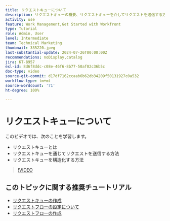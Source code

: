 ```yaml
---
title: リクエストキューについて
description: リクエストキューの概要、リクエストキューを介してリクエストを送信する方法、リクエストキューを構造化する方法について説明します。
activity: use
feature: Work Management,Get Started with Workfront
type: Tutorial
role: Admin, User
level: Intermediate
team: Technical Marketing
thumbnail: 335220.jpeg
last-substantial-update: 2024-07-26T00:00:00Z
recommendations: noDisplay,catalog
jira: KT-8957
exl-id: 8d6f8ddc-c08e-46f6-8b77-50af02c36b5c
doc-type: video
source-git-commit: d17df7162ccaab6b62db34209f50131927c0a532
workflow-type: tm+mt
source-wordcount: '71'
ht-degree: 100%

---
```


# リクエストキューについて

このビデオでは、次のことを学習します。

* リクエストキューとは
* リクエストキューを通じてリクエストを送信する方法
* リクエストキューを構造化する方法


>[!VIDEO](https://video.tv.adobe.com/v/335220/?quality=12&learn=on&enablevpops)

## このトピックに関する推奨チュートリアル

* [リクエストキューの作成](/help/manage-work/request-queues/create-a-request-queue.md)
* [リクエストフローの設定について](/help/manage-work/request-queues/understand-settings-for-a-flow-request.md)
* [リクエストフローの作成](/help/manage-work/request-queues/create-a-request-flow.md)


